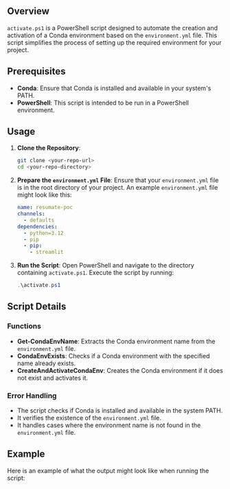 ## Overview

`activate.ps1` is a PowerShell script designed to automate the creation and activation of a Conda environment based on the `environment.yml` file. This script simplifies the process of setting up the required environment for your project.

## Prerequisites

- **Conda**: Ensure that Conda is installed and available in your system's PATH.
- **PowerShell**: This script is intended to be run in a PowerShell environment.

## Usage

1. **Clone the Repository**:
    ```sh
    git clone <your-repo-url>
    cd <your-repo-directory>
    ```

2. **Prepare the `environment.yml` File**:
    Ensure that your `environment.yml` file is in the root directory of your project. An example `environment.yml` file might look like this:
    ```yaml
    name: resumate-poc
    channels:
      - defaults
    dependencies:
      - python=3.12
      - pip
      - pip:
        - streamlit
    ```

3. **Run the Script**:
    Open PowerShell and navigate to the directory containing `activate.ps1`. Execute the script by running:
    ```powershell
    .\activate.ps1
    ```

## Script Details

### Functions

- **Get-CondaEnvName**: Extracts the Conda environment name from the `environment.yml` file.
- **CondaEnvExists**: Checks if a Conda environment with the specified name already exists.
- **CreateAndActivateCondaEnv**: Creates the Conda environment if it does not exist and activates it.

### Error Handling

- The script checks if Conda is installed and available in the system PATH.
- It verifies the existence of the `environment.yml` file.
- It handles cases where the environment name is not found in the `environment.yml` file.

## Example

Here is an example of what the output might look like when running the script:
